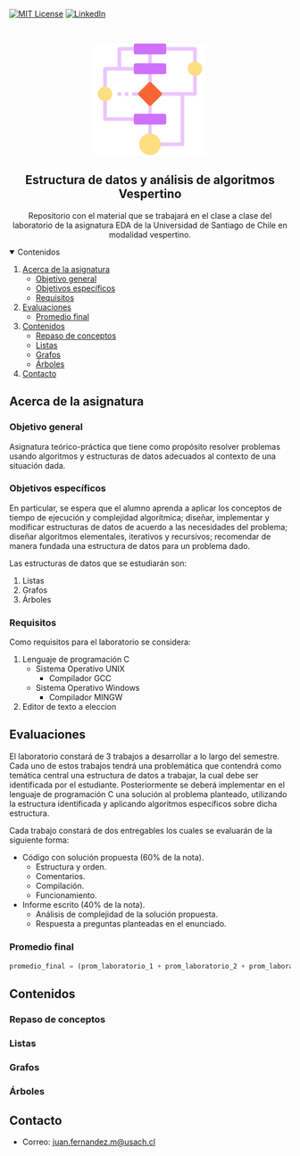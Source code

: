 [![MIT License][license-shield]][license-url]
[![LinkedIn][linkedin-shield]][linkedin-url]



<!-- PROJECT LOGO -->
<br />
<p align="center">
  <a href="https://github.com/giveMeLife/EDA_VESPERTINO_USACH">
    <img src="algorithm.png" alt="Logo" width="200" height="200">
  </a>

  <h2 align="center">Estructura de datos y análisis de algoritmos Vespertino</h2>
  <p align="center">
    Repositorio con el material que se trabajará en el clase a clase del laboratorio de la asignatura EDA de la Universidad de Santiago de Chile en modalidad vespertino.
  </p>
</p>



<!-- TABLE OF CONTENTS -->
<details open="open">
  <summary>Contenidos</summary>
  <ol>
    <li>
      <a href="#acerca-de-la-asignatura">Acerca de la asignatura</a>
      <ul>
        <li><a href="#objetivo-general">Objetivo general</a></li>
        <li><a href="#objetivos-específicos">Objetivos específicos</a></li>
        <li><a href="#requisitos">Requisitos</a></li>
      </ul>
    </li>
    <li>
      <a href="#evaluaciones">Evaluaciones</a>
       <ul>
        <li><a href="#promedio-final">Promedio final</a></li>
      </ul>
    </li>
    <li>
      <a href="#contenidos">Contenidos</a>
       <ul>
        <li><a href="#repaso-de-conceptos">Repaso de conceptos</a></li>
        <li><a href="#listas">Listas</a></li>
        <li><a href="#grafos">Grafos</a></li>
        <li><a href="#árboles">Árboles</a></li>
      </ul>
    </li>
    <li><a href="#contacto">Contacto</a></li>
  </ol>
</details>



<!-- ACERCA DE LA ASIGNATURA -->
## Acerca de la asignatura

### Objetivo general
Asignatura teórico-práctica que tiene como propósito resolver problemas usando algoritmos y estructuras de datos adecuados al contexto de una situación dada. 

### Objetivos específicos
En particular, se espera que el alumno aprenda a aplicar los conceptos de tiempo de ejecución y complejidad algorítmica; diseñar, implementar y modificar estructuras de datos de acuerdo a las necesidades del problema; diseñar algoritmos elementales, iterativos y recursivos; recomendar de manera fundada una estructura de datos para un problema dado.

Las estructuras de datos que se estudiarán son:
<ol>
      <li>Listas</li>
      <li>Grafos</li>
      <li>Árboles</li>
</ol>

### Requisitos

Como requisitos para el laboratorio se considera:
<ol>
      <li>Lenguaje de programación C
        <ul>
           <li>Sistema Operativo UNIX
             <ul>
               <li> Compilador GCC </li>
             </ul>
           </li>
          <li>Sistema Operativo Windows
             <ul>
               <li> Compilador MINGW </li>
             </ul>
           </li>
        </ul>
      </li>
  <li> Editor de texto a eleccion </li>
</ol>


<!-- GETTING STARTED -->
## Evaluaciones

El laboratorio constará de 3 trabajos a desarrollar a lo largo del semestre. Cada uno de estos trabajos tendrá una problemática que contendrá como temática central una estructura de datos a trabajar, la cual debe ser identificada por el estudiante. Posteriormente se deberá implementar en el lenguaje de programación C una solución al problema planteado, utilizando la estructura identificada y aplicando algoritmos específicos sobre dicha estructura.

Cada trabajo constará de dos entregables los cuales se evaluarán de la siguiente forma:
- Código con solución propuesta (60% de la nota).
  -  Estructura y orden.
  -  Comentarios.
  -  Compilación.
  -  Funcionamiento.
- Informe escrito (40% de la nota).
  - Análisis de complejidad de la solución propuesta.
  - Respuesta a preguntas planteadas en el enunciado.

### Promedio final

```javascript
promedio_final = (prom_laboratorio_1 + prom_laboratorio_2 + prom_laboratorio_3)/3
```


## Contenidos


### Repaso de conceptos



### Listas

### Grafos

### Árboles

## Contacto

* Correo: juan.fernandez.m@usach.cl




[license-shield]: https://img.shields.io/github/license/othneildrew/Best-README-Template.svg?style=for-the-badge
[license-url]: https://github.com/othneildrew/Best-README-Template/blob/master/LICENSE.txt
[linkedin-shield]: https://img.shields.io/badge/-LinkedIn-black.svg?style=for-the-badge&logo=linkedin&colorB=555
[linkedin-url]: https://www.linkedin.com/in/juan-antonio-fern%C3%A1ndez-mu%C3%B1oz-2973871a6/
[product-screenshot]: images/screenshot.png

